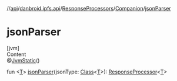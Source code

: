 //[api](../../../index.md)/[danbroid.ipfs.api](../../index.md)/[ResponseProcessors](../index.md)/[Companion](index.md)/[jsonParser](json-parser.md)



# jsonParser  
[jvm]  
Content  
@[JvmStatic](https://kotlinlang.org/api/latest/jvm/stdlib/kotlin.jvm/-jvm-static/index.html)()  
  
fun <[T](json-parser.md)> [jsonParser](json-parser.md)(jsonType: [Class](https://docs.oracle.com/javase/8/docs/api/java/lang/Class.html)<[T](json-parser.md)>): [ResponseProcessor](../../index.md#danbroid.ipfs.api/ResponseProcessor///PointingToDeclaration/)<[T](json-parser.md)>  



